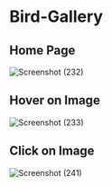 # Bird-Gallery

## Home Page
![Screenshot (232)](https://user-images.githubusercontent.com/32364768/56663640-32001480-66c4-11e9-8827-b9730f7ef27a.png)

## Hover on Image
![Screenshot (233)](https://user-images.githubusercontent.com/32364768/56663646-35939b80-66c4-11e9-8f02-3295a7f06074.png)

## Click on Image
![Screenshot (241)](https://user-images.githubusercontent.com/32364768/56663655-3cbaa980-66c4-11e9-85bd-3832b95feba7.png)
